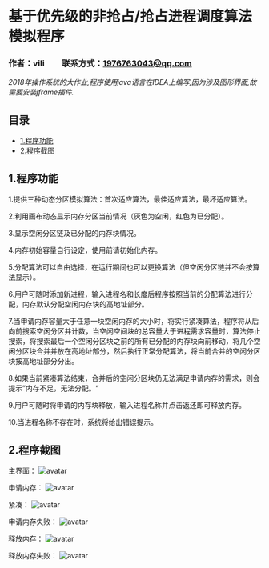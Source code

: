 # 基于优先级的非抢占/抢占进程调度算法模拟程序

### 作者：vili &nbsp;&nbsp;&nbsp;&nbsp;&nbsp;&nbsp;&nbsp; 联系方式：1976763043@qq.com

*2018年操作系统的大作业,程序使用java语言在IDEA上编写,因为涉及图形界面,故需要安装jframe插件.*
## 目录

* [1.程序功能](#1)
* [2.程序截图](#2)

<h2 id="1">1.程序功能</h2>

1.提供三种动态分区模拟算法：首次适应算法，最佳适应算法，最坏适应算法。

2.利用画布动态显示内存分区当前情况（灰色为空闲，红色为已分配）。

3.显示空闲分区链及已分配的内存块情况。

4.内存初始容量自行设定，使用前请初始化内存。

5.分配算法可以自由选择，在运行期间也可以更换算法（但空闲分区链并不会按算法显示）。

6.用户可随时添加新进程，输入进程名和长度后程序按照当前的分配算法进行分配，内存默认分配空闲内存块的高地址部分。

7.当申请内存容量大于任意一块空闲内存的大小时，将实行紧凑算法，程序将从后向前搜索空闲分区并计数，当空闲空间块的总容量大于进程需求容量时，算法停止搜索，将搜索最后一个空闲分区块之前的所有已分配的内存块向前移动，将几个空闲分区块合并并放在高地址部分，然后执行正常分配算法，将当前合并的空闲分区块按高地址部分分出。

8.如果当前紧凑算法结束，合并后的空闲分区块仍无法满足申请内存的需求，则会提示”内存不足，无法分配。“

9.用户可随时将申请的内存块释放，输入进程名称并点击返还即可释放内存。

10.当进程名称不存在时，系统将给出错误提示。

<h2 id="2">2.程序截图</h2>

主界面：
![avatar](https://raw.githubusercontent.com/vi-li/MarkdownPictureRepository/master/MemoryAllocation/主界面.png)

申请内存：
![avatar](https://raw.githubusercontent.com/vi-li/MarkdownPictureRepository/master/MemoryAllocation/申请内存.png)

紧凑：
![avatar](https://raw.githubusercontent.com/vi-li/MarkdownPictureRepository/master/MemoryAllocation/紧凑.png)

申请内存失败：
![avatar](https://raw.githubusercontent.com/vi-li/MarkdownPictureRepository/master/MemoryAllocation/申请内存失败.png)

释放内存：
![avatar](https://raw.githubusercontent.com/vi-li/MarkdownPictureRepository/master/MemoryAllocation/释放内存.png)

释放内存失败：
![avatar](https://raw.githubusercontent.com/vi-li/MarkdownPictureRepository/master/MemoryAllocation/释放内存失败.png)
